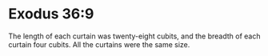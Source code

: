 # Exodus 36:9

The length of each curtain was twenty-eight cubits, and the breadth of each curtain four cubits. All the curtains were the same size.
